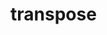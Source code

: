 # transpose

<!-- TODO-START
TODO: Fill short description here.

## Type signature

TODO: Fill type signature down below.

```
any ⇒ any
```

## Examples

TODO: List at least one example down below.

```javascript
transpose(); // ⇒ TODO
```

## Questions

TODO: List questions that may this function answers.
TODO-END -->
